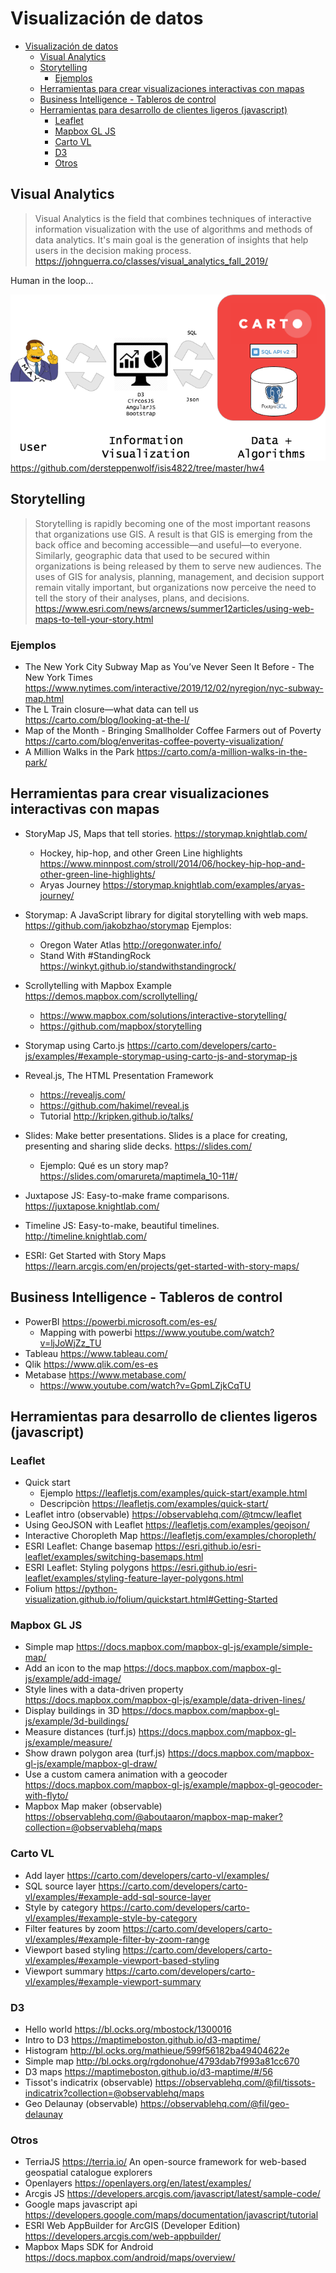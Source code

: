 # Visualización de datos

- [Visualización de datos](#visualizaci%C3%B3n-de-datos)
  - [Visual Analytics](#visual-analytics)
  - [Storytelling](#storytelling)
    - [Ejemplos](#ejemplos)
  - [Herramientas para crear visualizaciones interactivas con mapas](#herramientas-para-crear-visualizaciones-interactivas-con-mapas)
  - [Business Intelligence - Tableros de control](#business-intelligence---tableros-de-control)
  - [Herramientas para desarrollo de clientes ligeros (javascript)](#herramientas-para-desarrollo-de-clientes-ligeros-javascript)
    - [Leaflet](#leaflet)
    - [Mapbox GL JS](#mapbox-gl-js)
    - [Carto VL](#carto-vl)
    - [D3](#d3)
    - [Otros](#otros)

## Visual Analytics

> Visual Analytics is the field that combines techniques of interactive information visualization with the use of algorithms and methods of data analytics. It's main goal is the generation of insights that help users in the decision making process. https://johnguerra.co/classes/visual_analytics_fall_2019/

Human in the loop...

![VA](https://raw.githubusercontent.com/dersteppenwolf/isis4822/master/hw4/images/architecture.png)
https://github.com/dersteppenwolf/isis4822/tree/master/hw4

## Storytelling

> Storytelling is rapidly becoming one of the most important reasons that organizations use GIS. A result is that GIS is emerging from the back office and becoming accessible—and useful—to everyone. Similarly, geographic data that used to be secured within organizations is being released by them to serve new audiences. The uses of GIS for analysis, planning, management, and decision support remain vitally important, but organizations now perceive the need to tell the story of their analyses, plans, and decisions. https://www.esri.com/news/arcnews/summer12articles/using-web-maps-to-tell-your-story.html

### Ejemplos

- The New York City Subway Map as You’ve Never Seen It Before - The New York Times https://www.nytimes.com/interactive/2019/12/02/nyregion/nyc-subway-map.html
- The L Train closure—what data can tell us https://carto.com/blog/looking-at-the-l/
- Map of the Month - Bringing Smallholder Coffee Farmers out of Poverty https://carto.com/blog/enveritas-coffee-poverty-visualization/
- A Million Walks in the Park https://carto.com/a-million-walks-in-the-park/

## Herramientas para crear visualizaciones interactivas con mapas

- StoryMap JS, Maps that tell stories. https://storymap.knightlab.com/
  - Hockey, hip-hop, and other Green Line highlights https://www.minnpost.com/stroll/2014/06/hockey-hip-hop-and-other-green-line-highlights/
  - Aryas Journey https://storymap.knightlab.com/examples/aryas-journey/
- Storymap: A JavaScript library for digital storytelling with web maps. https://github.com/jakobzhao/storymap Ejemplos:

  - Oregon Water Atlas http://oregonwater.info/
  - Stand With #StandingRock https://winkyt.github.io/standwithstandingrock/

- Scrollytelling with Mapbox Example https://demos.mapbox.com/scrollytelling/
  - https://www.mapbox.com/solutions/interactive-storytelling/
  - https://github.com/mapbox/storytelling

* Storymap using Carto.js https://carto.com/developers/carto-js/examples/#example-storymap-using-carto-js-and-storymap-js

* Reveal.js, The HTML Presentation Framework
  - https://revealjs.com/
  - https://github.com/hakimel/reveal.js
  - Tutorial http://kripken.github.io/talks/
* Slides: Make better presentations. Slides is a place for creating, presenting and sharing slide decks.
  https://slides.com/

  - Ejemplo: Qué es un story map? https://slides.com/omarureta/maptimela_10-11#/

* Juxtapose JS: Easy-to-make frame comparisons. https://juxtapose.knightlab.com/
* Timeline JS: Easy-to-make, beautiful timelines. http://timeline.knightlab.com/
* ESRI: Get Started with Story Maps https://learn.arcgis.com/en/projects/get-started-with-story-maps/

## Business Intelligence - Tableros de control

- PowerBI https://powerbi.microsoft.com/es-es/
  - Mapping with powerbi https://www.youtube.com/watch?v=ljJoWjZz_TU
- Tableau https://www.tableau.com/
- Qlik https://www.qlik.com/es-es
- Metabase https://www.metabase.com/
  - https://www.youtube.com/watch?v=GpmLZjkCqTU

## Herramientas para desarrollo de clientes ligeros (javascript)

### Leaflet

- Quick start
  - Ejemplo https://leafletjs.com/examples/quick-start/example.html
  - Descripciòn https://leafletjs.com/examples/quick-start/
- Leaflet intro (observable) https://observablehq.com/@tmcw/leaflet
- Using GeoJSON with Leaflet https://leafletjs.com/examples/geojson/
- Interactive Choropleth Map https://leafletjs.com/examples/choropleth/
- ESRI Leaflet: Change basemap https://esri.github.io/esri-leaflet/examples/switching-basemaps.html
- ESRI Leaflet: Styling polygons https://esri.github.io/esri-leaflet/examples/styling-feature-layer-polygons.html
- Folium https://python-visualization.github.io/folium/quickstart.html#Getting-Started

### Mapbox GL JS

- Simple map https://docs.mapbox.com/mapbox-gl-js/example/simple-map/
- Add an icon to the map https://docs.mapbox.com/mapbox-gl-js/example/add-image/
- Style lines with a data-driven property https://docs.mapbox.com/mapbox-gl-js/example/data-driven-lines/
- Display buildings in 3D https://docs.mapbox.com/mapbox-gl-js/example/3d-buildings/
- Measure distances (turf.js) https://docs.mapbox.com/mapbox-gl-js/example/measure/
- Show drawn polygon area (turf.js) https://docs.mapbox.com/mapbox-gl-js/example/mapbox-gl-draw/
- Use a custom camera animation with a geocoder https://docs.mapbox.com/mapbox-gl-js/example/mapbox-gl-geocoder-with-flyto/
- Mapbox Map maker (observable) https://observablehq.com/@aboutaaron/mapbox-map-maker?collection=@observablehq/maps

### Carto VL

- Add layer https://carto.com/developers/carto-vl/examples/
- SQL source layer https://carto.com/developers/carto-vl/examples/#example-add-sql-source-layer
- Style by category https://carto.com/developers/carto-vl/examples/#example-style-by-category
- Filter features by zoom https://carto.com/developers/carto-vl/examples/#example-filter-by-zoom-range
- Viewport based styling https://carto.com/developers/carto-vl/examples/#example-viewport-based-styling
- Viewport summary https://carto.com/developers/carto-vl/examples/#example-viewport-summary

### D3

- Hello world https://bl.ocks.org/mbostock/1300016
- Intro to D3 https://maptimeboston.github.io/d3-maptime/
- Histogram http://bl.ocks.org/mathieue/599f56182ba49404622e
- Simple map http://bl.ocks.org/rgdonohue/4793dab7f993a81cc670
- D3 maps https://maptimeboston.github.io/d3-maptime/#/56
- Tissot's indicatrix (observable) https://observablehq.com/@fil/tissots-indicatrix?collection=@observablehq/maps
- Geo Delaunay (observable) https://observablehq.com/@fil/geo-delaunay

### Otros

- TerriaJS https://terria.io/ An open-source framework for web-based geospatial catalogue explorers
- Openlayers https://openlayers.org/en/latest/examples/
- Arcgis JS https://developers.arcgis.com/javascript/latest/sample-code/
- Google maps javascript api https://developers.google.com/maps/documentation/javascript/tutorial
- ESRI Web AppBuilder for ArcGIS (Developer Edition) https://developers.arcgis.com/web-appbuilder/
- Mapbox Maps SDK for Android https://docs.mapbox.com/android/maps/overview/
